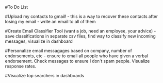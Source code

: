 #To Do List

#Upload my contacts to gmail! - this is a way to recover these contacts after losing my email - write an email to all of them

#Create Email Classifier Tool (want a job, need an employee, your advice) - save classifications in separate csv files, find way to classify new incoming messages, visualize in dashboard

#Personalize email messagages based on company, number of endorsements, etc - ensure to email all people who have given a verbal endorsement. Check messages to ensure I don't spam people. Visualize response rates.

#Visualize top searchers in dashboards
